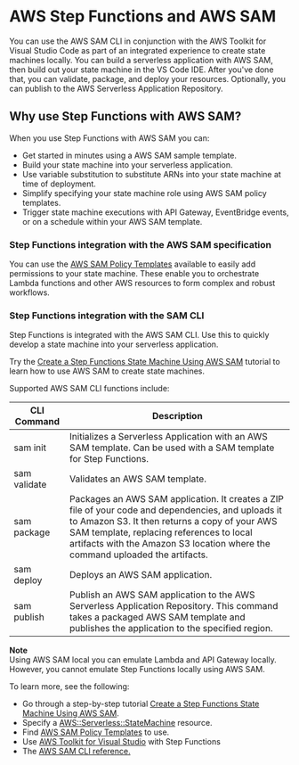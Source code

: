 # AWS Step Functions and AWS SAM<a name="concepts-sam-sfn"></a>

You can use the AWS SAM CLI in conjunction with the AWS Toolkit for Visual Studio Code as part of an integrated experience to create state machines locally\. You can build a serverless application with AWS SAM, then build out your state machine in the VS Code IDE\. After you've done that, you can validate, package, and deploy your resources\. Optionally, you can publish to the AWS Serverless Application Repository\. 

## Why use Step Functions with AWS SAM?<a name="concepts-sam-sfn-integration"></a>

When you use Step Functions with AWS SAM you can:
+ Get started in minutes using a AWS SAM sample template\.
+ Build your state machine into your serverless application\.
+ Use variable substitution to substitute ARNs into your state machine at time of deployment\.
+ Simplify specifying your state machine role using AWS SAM policy templates\.
+ Trigger state machine executions with API Gateway, EventBridge events, or on a schedule within your AWS SAM template\. 

### Step Functions integration with the AWS SAM specification<a name="concepts-sam-sfn-ots2"></a>

You can use the [AWS SAM Policy Templates](https://docs.aws.amazon.com/serverless-application-model/latest/developerguide/serverless-policy-templates.html) available to easily add permissions to your state machine\. These enable you to orchestrate Lambda functions and other AWS resources to form complex and robust workflows\. 

### Step Functions integration with the SAM CLI<a name="concepts-sam-sfn-ots3"></a>

Step Functions is integrated with the AWS SAM CLI\. Use this to quickly develop a state machine into your serverless application\.

Try the [Create a Step Functions State Machine Using AWS SAM](tutorial-state-machine-using-sam.md) tutorial to learn how to use AWS SAM to create state machines\.

Supported AWS SAM CLI functions include: 


| CLI Command | Description | 
| --- | --- | 
| sam init |  Initializes a Serverless Application with an AWS SAM template\. Can be used with a SAM template for Step Functions\.  | 
| sam validate | Validates an AWS SAM template\. | 
| sam package |  Packages an AWS SAM application\. It creates a ZIP file of your code and dependencies, and uploads it to Amazon S3\. It then returns a copy of your AWS SAM template, replacing references to local artifacts with the Amazon S3 location where the command uploaded the artifacts\.  | 
| sam deploy | Deploys an AWS SAM application\. | 
| sam publish |  Publish an AWS SAM application to the AWS Serverless Application Repository\. This command takes a packaged AWS SAM template and publishes the application to the specified region\.  | 

**Note**  
Using AWS SAM local you can emulate Lambda and API Gateway locally\. However, you cannot emulate Step Functions locally using AWS SAM\.

To learn more, see the following: 
+ Go through a step\-by\-step tutorial [Create a Step Functions State Machine Using AWS SAM](tutorial-state-machine-using-sam.md)\.
+ Specify a [AWS::Serverless::StateMachine](https://docs.aws.amazon.com/serverless-application-model/latest/developerguide/sam-resource-statemachine.html) resource\.
+ Find [AWS SAM Policy Templates](https://docs.aws.amazon.com/serverless-application-model/latest/developerguide/serverless-policy-templates.html) to use\.
+ Use [AWS Toolkit for Visual Studio](https://docs.aws.amazon.com/toolkit-for-vscode/latest/userguide/stepfunctions.html) with Step Functions 
+ The [AWS SAM CLI reference\.](https://docs.aws.amazon.com/serverless-application-model/latest/developerguide/serverless-sam-cli-command-reference.html)